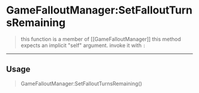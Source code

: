# GameFalloutManager:SetFalloutTurnsRemaining
> this function is a member of [[GameFalloutManager]]
> this method expects an implicit "self" argument. invoke it with `:`
-----
## Usage
> GameFalloutManager:SetFalloutTurnsRemaining()
